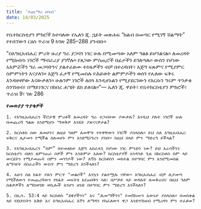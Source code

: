 ```yaml
---
title: 'ተጨማሪ ሀሳብ'
date: 14/03/2025
---
```


የቤተክርስቲያን ምክሮች ከተባለው የኤለን ጂ. ኋይት መጽሐፍ “ከልብ በመጣር የሚገኝ ሽልማት” የተሰኘውን ርዕስ ጥራዝ 9 ከገጽ 285–288 ያንብቡ።

"በእግዚአብሔር ምሪት ዙሪያ ግራ ያጋባን ነገር ሁሉ በሚመጣው አለም ግልፅ ይሆንልናል። ለመረዳት የሚከብዱ ነገሮች ማብራሪያ ያገኛሉ። የጸጋው ምስጢሮች በፊታችን ይገለጣሉ። ውስን የሆነው አእምሯችን ግራ መጋባትንና ያልተፈፀሙ ተስፋዎችን ብቻ በተረዳበት፣ እጅግ ፍጹምና የሚያምር ስምምነትን እናያለን። እጅግ ፈታኝ የሚመስሉ የሕይወት ልምምዶችን ወሰን የሌለው ፍቅሩ እንዳዘዛቸው እናውቃለን። ሁሉንም ነገሮች ለበጎ እንዲሆኑልን የሚያደርገውን የእርሱን ግሩም ጥንቃቄ ስንገነዘብ፣ በማይነገርና በከበረ ሐሤት ደስ ይለናል።”— ኤለን ጂ. ዋይት፣ የቤተክርስቲያን ምክሮች፣ ጥራዝ 9፣ ገጽ 286

**የመወያያ ጥያቄዎች**

`1. የእግዚአብሔርን ችሮታዊ ምሪቶች ለመረዳት ግራ ተጋብተው ያውቃሉ? እንዲህ ያሉት ነገሮች ሁሉ በመጨረሻ ግልጽ እንደሚሆኑ ማወቅዎ እንዴት ያጽናናዎታል?`

`2. ክርስቶስ ሰው ለመሆንና ለዚህ ዓለም ለመሞት የተዋቸውን ነገሮች ያሰላስሉ። ይህ ስለ እግዚአብሔር ፍቅርና ሊታመን የሚችል ስለመሆኑ ምን እንደሚነግረን ያስቡ። ከዚህ በላይ ምን ማድረግ ይችላል?`

`3. የእግዚአብሔርን “ስም” በተመለከተ እጅግ አስፈላጊ የሆነው ነገር ምንድን ነው? ይህ እራሳችንን ክርስቲያን ብለን ለምንጠራ ሰዎች ምን አንድምታ አለው? ክርስቲያኖች አንዳንድ ጊዜ በክርስቶስ ስም ላይ ውርደትን የሚያመጡት በምን መንገዶች ነው? እኛስ ክርስቶስን መከተል በተግባር ምን እንደሚመስል ለማሳየት በሰፈራችን ውስጥ ምን ማድረግ እንችላለን?`

`4. አሁን ስለ ክፋት ያሉን ምርጥ "መልሶች" እንኳን ያልተሟሉ ናቸው። እግዚአብሔር ብቻ ሊያመጣ የሚችለውን የመጨረሻውን የክፋት መፍትሄ እየጠበቅን ሳለ፣ በሥቃይ ላይ ወዳሉት ለመቅረብና በዚህ ዓለም ሰቆቃዎችን ለማስወገድ ወኪሎች እንሆን ዘንድ በተግባር ምን ማድረግ እንችላለን?`

`5. በኢሳ. 53:4 ላይ ክርስቶስ "ደዌያችንን" እና "ሕመማችንን" የመሸከሙን እውነታ ያሰላስሉ። በመስቀል ላይ የደህንነትን እቅድ እና እግዚአብሔር እኛን ለማዳን የከፈለውን ዋጋ እንድንገነዘብ የሚረዳን ምን ተፈፀመ?`